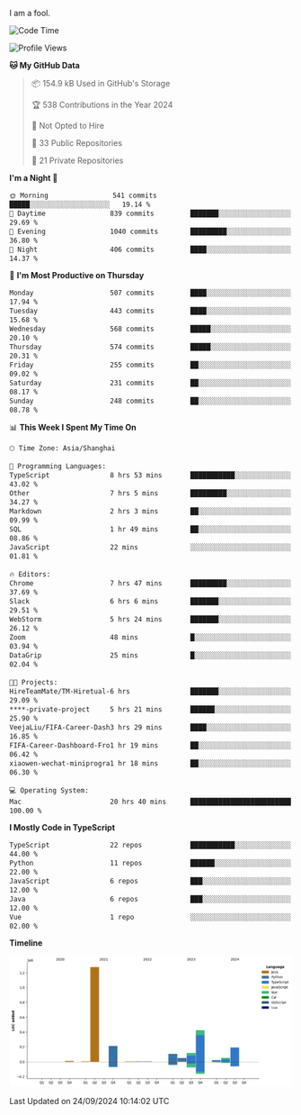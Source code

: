I am a fool.

<!--START_SECTION:waka-->
![Code Time](http://img.shields.io/badge/Code%20Time-1%2C858%20hrs%2037%20mins-blue)

![Profile Views](http://img.shields.io/badge/Profile%20Views-0-blue)

**🐱 My GitHub Data** 

> 📦 154.9 kB Used in GitHub's Storage 
 > 
> 🏆 538 Contributions in the Year 2024
 > 
> 🚫 Not Opted to Hire
 > 
> 📜 33 Public Repositories 
 > 
> 🔑 21 Private Repositories 
 > 
**I'm a Night 🦉** 

```text
🌞 Morning                541 commits         █████░░░░░░░░░░░░░░░░░░░░   19.14 % 
🌆 Daytime                839 commits         ███████░░░░░░░░░░░░░░░░░░   29.69 % 
🌃 Evening                1040 commits        █████████░░░░░░░░░░░░░░░░   36.80 % 
🌙 Night                  406 commits         ████░░░░░░░░░░░░░░░░░░░░░   14.37 % 
```
📅 **I'm Most Productive on Thursday** 

```text
Monday                   507 commits         ████░░░░░░░░░░░░░░░░░░░░░   17.94 % 
Tuesday                  443 commits         ████░░░░░░░░░░░░░░░░░░░░░   15.68 % 
Wednesday                568 commits         █████░░░░░░░░░░░░░░░░░░░░   20.10 % 
Thursday                 574 commits         █████░░░░░░░░░░░░░░░░░░░░   20.31 % 
Friday                   255 commits         ██░░░░░░░░░░░░░░░░░░░░░░░   09.02 % 
Saturday                 231 commits         ██░░░░░░░░░░░░░░░░░░░░░░░   08.17 % 
Sunday                   248 commits         ██░░░░░░░░░░░░░░░░░░░░░░░   08.78 % 
```


📊 **This Week I Spent My Time On** 

```text
🕑︎ Time Zone: Asia/Shanghai

💬 Programming Languages: 
TypeScript               8 hrs 53 mins       ███████████░░░░░░░░░░░░░░   43.02 % 
Other                    7 hrs 5 mins        █████████░░░░░░░░░░░░░░░░   34.27 % 
Markdown                 2 hrs 3 mins        ██░░░░░░░░░░░░░░░░░░░░░░░   09.99 % 
SQL                      1 hr 49 mins        ██░░░░░░░░░░░░░░░░░░░░░░░   08.86 % 
JavaScript               22 mins             ░░░░░░░░░░░░░░░░░░░░░░░░░   01.81 % 

🔥 Editors: 
Chrome                   7 hrs 47 mins       █████████░░░░░░░░░░░░░░░░   37.69 % 
Slack                    6 hrs 6 mins        ███████░░░░░░░░░░░░░░░░░░   29.51 % 
WebStorm                 5 hrs 24 mins       ███████░░░░░░░░░░░░░░░░░░   26.12 % 
Zoom                     48 mins             █░░░░░░░░░░░░░░░░░░░░░░░░   03.94 % 
DataGrip                 25 mins             █░░░░░░░░░░░░░░░░░░░░░░░░   02.04 % 

🐱‍💻 Projects: 
HireTeamMate/TM-Hiretual-6 hrs               ███████░░░░░░░░░░░░░░░░░░   29.09 % 
****-private-project     5 hrs 21 mins       ██████░░░░░░░░░░░░░░░░░░░   25.90 % 
VeejaLiu/FIFA-Career-Dash3 hrs 29 mins       ████░░░░░░░░░░░░░░░░░░░░░   16.85 % 
FIFA-Career-Dashboard-Fro1 hr 19 mins        ██░░░░░░░░░░░░░░░░░░░░░░░   06.42 % 
xiaowen-wechat-miniprogra1 hr 18 mins        ██░░░░░░░░░░░░░░░░░░░░░░░   06.30 % 

💻 Operating System: 
Mac                      20 hrs 40 mins      █████████████████████████   100.00 % 
```

**I Mostly Code in TypeScript** 

```text
TypeScript               22 repos            ███████████░░░░░░░░░░░░░░   44.00 % 
Python                   11 repos            ██████░░░░░░░░░░░░░░░░░░░   22.00 % 
JavaScript               6 repos             ███░░░░░░░░░░░░░░░░░░░░░░   12.00 % 
Java                     6 repos             ███░░░░░░░░░░░░░░░░░░░░░░   12.00 % 
Vue                      1 repo              ░░░░░░░░░░░░░░░░░░░░░░░░░   02.00 % 
```



**Timeline**

![Lines of Code chart](https://raw.githubusercontent.com/VeejaLiu/VeejaLiu/master/assets/bar_graph.png)


 Last Updated on 24/09/2024 10:14:02 UTC
<!--END_SECTION:waka-->
